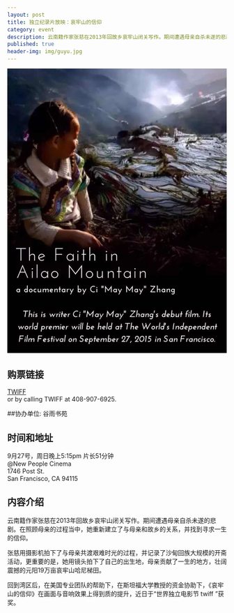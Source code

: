 ```yaml
---
layout: post
title: 独立纪录片放映：哀牢山的信仰
category: event
description: 云南籍作家张慈在2013年回故乡哀牢山闭关写作。期间遭遇母亲自杀未遂的悲剧。在照顾母亲的过程当中，她重新建立了与母亲和故乡的关系，并找到寻求一生的信仰。 
published: true
header-img: img/guyu.jpg
---
```


![picture](/img/ailao.jpg)

## 购票链接
[TWIFF](http://www.twiff.org/screening-schedule/)  
or by calling TWIFF at 408-907-6925.

##协办单位: 谷雨书苑

## 时间和地址
9月27号，周日晚上5:15pm 片长51分钟   
@New People Cinema  
1746 Post St.  
San Francisco, CA 94115 

## 内容介绍
云南籍作家张慈在2013年回故乡哀牢山闭关写作。期间遭遇母亲自杀未遂的悲剧。在照顾母亲的过程当中，她重新建立了与母亲和故乡的关系，并找到寻求一生的信仰。

张慈用摄影机拍下了与母亲共渡艰难时光的过程，并记录了沙甸回族大规模的开斋活动，更重要的是，她用镜头拍下了自己的出生地，母亲贡献了一生的地方，壮阔震撼的元阳19万亩哀牢山哈尼梯田。

回到湾区后，在美国专业团队的帮助下，在斯坦福大学教授的资金协助下，《哀牢山的信仰》在画面与音响效果上得到质的提升，近日于“世界独立电影节 twiff ”获奖。
